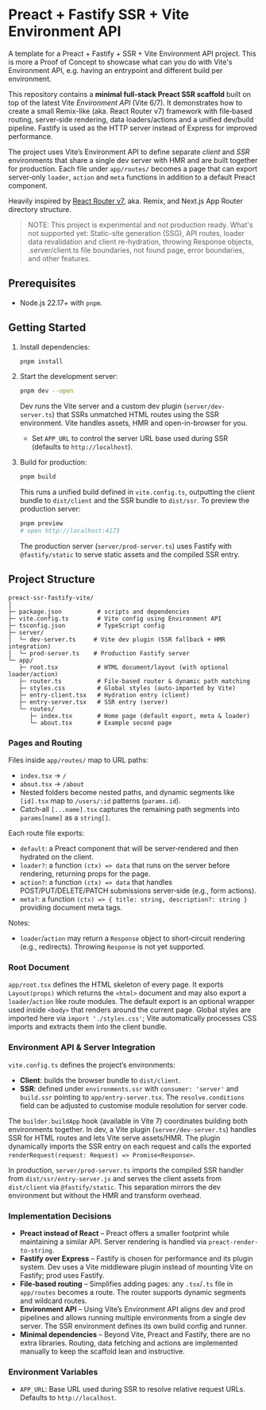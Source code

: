 # Preact + Fastify SSR + Vite Environment API

A template for a Preact + Fastify + SSR + Vite Environment API project. This is more a Proof of Concept to showcase what
can you do with Vite's Environment API, e.g. having an entrypoint and different build per environment.

This repository contains a **minimal full‑stack Preact SSR scaffold** built on top of the latest Vite _Environment API_
(Vite 6/7). It demonstrates how to create a small Remix-like (aka. React Router v7) framework with file‑based routing,
server‑side rendering, data loaders/actions and a unified dev/build pipeline. Fastify is used as the HTTP server instead
of Express for improved performance.

The project uses Vite’s Environment API to define separate _client_ and _SSR_ environments that share a single dev
server with HMR and are built together for production. Each file under `app/routes/` becomes a page that can export
server‑only `loader`, `action` and `meta` functions in addition to a default Preact component.

Heavily inspired by [React Router v7](https://reactrouter.com/home), aka. Remix, and Next.js App Router directory
structure.

> NOTE: This project is experimental and not production ready. What's not supported yet: Static-site generation (SSG),
> API routes, loader data revalidation and client re-hydration, throwing Response objects, .server/client.ts file
> boundaries, not found page, error boundaries, and other features.

## Prerequisites

- Node.js 22.17+ with `pnpm`.

## Getting Started

1. Install dependencies:

   ```bash
   pnpm install
   ```

2. Start the development server:

   ```bash
   pnpm dev --open
   ```

   Dev runs the Vite server and a custom dev plugin (`server/dev-server.ts`) that SSRs unmatched HTML routes using the
   SSR environment. Vite handles assets, HMR and open-in-browser for you.
   - Set `APP_URL` to control the server URL base used during SSR (defaults to `http://localhost`).

3. Build for production:

   ```bash
   pnpm build
   ```

   This runs a unified build defined in `vite.config.ts`, outputting the client bundle to `dist/client` and the SSR
   bundle to `dist/ssr`. To preview the production server:

   ```bash
   pnpm preview
   # open http://localhost:4173
   ```

   The production server (`server/prod-server.ts`) uses Fastify with `@fastify/static` to serve static assets and the
   compiled SSR entry.

## Project Structure

```
preact-ssr-fastify-vite/
│
├─ package.json          # scripts and dependencies
├─ vite.config.ts        # Vite config using Environment API
├─ tsconfig.json         # TypeScript config
├─ server/
│  └─ dev-server.ts     # Vite dev plugin (SSR fallback + HMR integration)
│  └─ prod-server.ts    # Production Fastify server
└─ app/
   ├─ root.tsx           # HTML document/layout (with optional loader/action)
   ├─ router.ts          # File-based router & dynamic path matching
   ├─ styles.css         # Global styles (auto-imported by Vite)
   ├─ entry-client.tsx   # Hydration entry (client)
   ├─ entry-server.tsx   # SSR entry (server)
   └─ routes/
      ├─ index.tsx       # Home page (default export, meta & loader)
      └─ about.tsx       # Example second page
```

### Pages and Routing

Files inside `app/routes/` map to URL paths:

- `index.tsx` → `/`
- `about.tsx` → `/about`
- Nested folders become nested paths, and dynamic segments like `[id].tsx` map to `/users/:id` patterns (`params.id`).
- Catch‑all `[...name].tsx` captures the remaining path segments into `params[name]` as a `string[]`.

Each route file exports:

- `default`: a Preact component that will be server‑rendered and then hydrated on the client.
- `loader?`: a function `(ctx) => data` that runs on the server before rendering, returning props for the page.
- `action?`: a function `(ctx) => data` that handles POST/PUT/DELETE/PATCH submissions server‑side (e.g., form actions).
- `meta?`: a function `(ctx) => { title: string, description?: string }` providing document meta tags.

Notes:

- `loader`/`action` may return a `Response` object to short‑circuit rendering (e.g., redirects). Throwing `Response` is
  not yet supported.

### Root Document

`app/root.tsx` defines the HTML skeleton of every page. It exports `Layout(props)` which returns the `<html>` document
and may also export a `loader`/`action` like route modules. The default export is an optional wrapper used inside
`<body>` that renders around the current page. Global styles are imported here via `import './styles.css'`; Vite
automatically processes CSS imports and extracts them into the client bundle.

### Environment API & Server Integration

`vite.config.ts` defines the project’s environments:

- **Client**: builds the browser bundle to `dist/client`.
- **SSR**: defined under `environments.ssr` with `consumer: 'server'` and `build.ssr` pointing to
  `app/entry-server.tsx`. The `resolve.conditions` field can be adjusted to customise module resolution for server code.

The `builder.buildApp` hook (available in Vite 7) coordinates building both environments together. In dev, a Vite plugin
(`server/dev-server.ts`) handles SSR for HTML routes and lets Vite serve assets/HMR. The plugin dynamically imports the
SSR entry on each request and calls the exported `renderRequest(request: Request) => Promise<Response>`.

In production, `server/prod-server.ts` imports the compiled SSR handler from `dist/ssr/entry-server.js` and serves the
client assets from `dist/client` via `@fastify/static`. This separation mirrors the dev environment but without the HMR
and transform overhead.

### Implementation Decisions

- **Preact instead of React** – Preact offers a smaller footprint while maintaining a similar API. Server rendering is
  handled via `preact-render-to-string`.
- **Fastify over Express** – Fastify is chosen for performance and its plugin system. Dev uses a Vite middleware plugin
  instead of mounting Vite on Fastify; prod uses Fastify.
- **File‑based routing** – Simplifies adding pages: any `.tsx`/`.ts` file in `app/routes` becomes a route. The router
  supports dynamic segments and wildcard routes.
- **Environment API** – Using Vite’s Environment API aligns dev and prod pipelines and allows running multiple
  environments from a single dev server. The SSR environment defines its own build config and runner.
- **Minimal dependencies** – Beyond Vite, Preact and Fastify, there are no extra libraries. Routing, data fetching and
  actions are implemented manually to keep the scaffold lean and instructive.

### Environment Variables

- `APP_URL`: Base URL used during SSR to resolve relative request URLs. Defaults to `http://localhost`.
